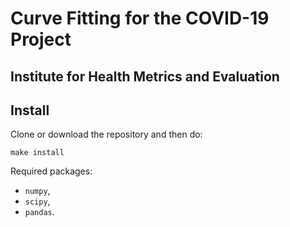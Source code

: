 # Curve Fitting for the COVID-19 Project
## Institute for Health Metrics and Evaluation

## Install

Clone or download the repository and then do:
```buildoutcfg
make install
```
Required packages:
* `numpy`,
* `scipy`,
* `pandas`. 
